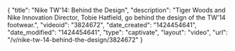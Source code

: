 {
    "title": "Nike TW'14: Behind the Design",
    "description": "Tiger Woods and Nike Innovation Director, Tobie Hatfield, go behind the design of the TW'14 footwear.",
    "videoid": "3824672",
    "date_created": "1424454641",
    "date_modified": "1424454641",
    "type": "captivate",
    "layout": "video",
    "url": "\/v\/nike-tw-14-behind-the-design\/3824672"
}